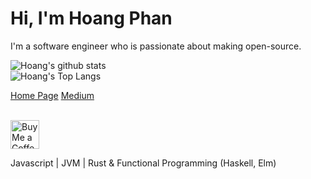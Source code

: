 # Hi, I'm Hoang Phan 

I'm a software engineer who is passionate about making open-source.

![Hoang's github stats](https://github-readme-stats.vercel.app/api?username=hoangpq&theme=onedark&count_private=true)
<br/>
![Hoang's Top Langs](https://github-readme-stats.vercel.app/api/top-langs/?username=hoangpq&layout=compact&theme=onedark)


[Home Page](https://hoangpq.github.io/)
[Medium](https://hoangphanplay.medium.com/)

<br/>

<a href='https://ko-fi.com/hoangphan' target='_blank'>
  <img height='35' style='border:0px;height:46px;' src='https://az743702.vo.msecnd.net/cdn/kofi3.png?v=0' border='0' alt='Buy Me a Coffee at ko-fi.com' />
</a>

Javascript | JVM | Rust & Functional Programming (Haskell, Elm)
